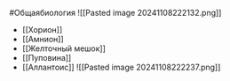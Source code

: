 #Общаябиология 
![[Pasted image 20241108222132.png]]
- [[Хорион]] 
- [[Амнион]] 
- [[Желточный мешок]]
- [[Пуповина]] 
- [[Аллантоис]]
![[Pasted image 20241108222237.png]]